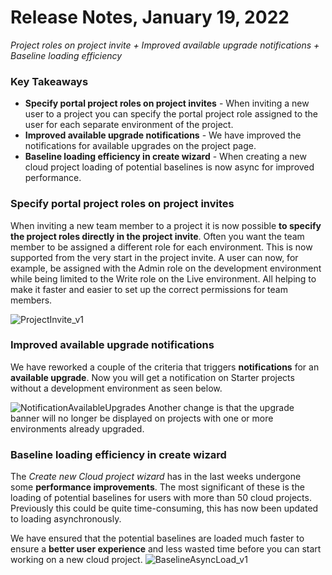 # Release Notes, January 19, 2022

_Project roles on project invite + Improved available upgrade notifications + Baseline loading efficiency_

### Key Takeaways
- **Specify portal project roles on project invites** - When inviting a new user to a project you can specify the portal project role assigned to  the user for each separate environment of the project.
- **Improved available upgrade notifications** - We have improved the notifications for available upgrades on the project page.
- **Baseline loading efficiency in create wizard** - When creating a new cloud project loading of potential baselines is now async for improved performance.

### Specify portal project roles on project invites
When inviting a new team member to a project it is now possible **to specify the project roles directly in the project invite**. Often you want the team member to be assigned a different role for each environment. This is now supported from the very start in the project invite.
A user can now, for example, be assigned with the Admin role on the development environment while being limited to the Write role on the Live environment. All helping to make it faster and easier to set up the correct permissions for team members.

![ProjectInvite_v1](https://user-images.githubusercontent.com/93588665/150125691-cb846cbc-ad7f-4135-9a48-5de640776e62.gif)

### Improved available upgrade notifications
We have reworked a couple of the criteria that triggers **notifications** for an **available upgrade**. Now you will get a notification on Starter projects without a development environment as seen below.

![NotificationAvailableUpgrades](https://user-images.githubusercontent.com/93588665/150126101-2a5b9de9-b5b8-4091-9e13-801eff1f8f6a.png)
Another change is that the upgrade banner will no longer be displayed on projects with one or more environments already upgraded.

### Baseline loading efficiency in create wizard
The _Create new Cloud project wizard_ has in the last weeks undergone some **performance improvements**. The most significant of these is the loading of potential baselines for users with more than 50 cloud projects. Previously this could be quite time-consuming, this has now been updated to loading asynchronously.

We have ensured that the potential baselines are loaded much faster to ensure a **better user experience** and less wasted time before you can start working on a new cloud project.
![BaselineAsyncLoad_v1](https://user-images.githubusercontent.com/93588665/150125758-3fcb5664-f0b4-4bee-926e-ecbbfb113a09.gif)
